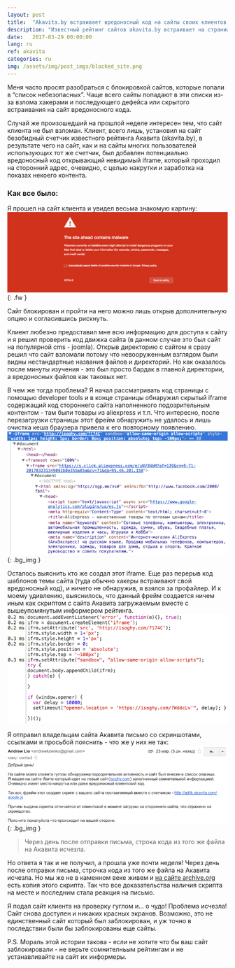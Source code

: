```yaml
---
layout: post
title:  "Akavita.by встраивает вредоносный код на сайты своих клиентов!"
description: "Известный рейтинг сайтов akavita.by встраивает на страницы своих клиентов вредоносный код из-за которого их сайты блокируют"
date:   2017-03-29 00:00:00
lang: ru
ref: akavita
categories: ru
img: /assets/img/post_imgs/blocked_site.png
---
```


Меня часто просят разобраться с блокировкой сайтов, которые попали в “список небезопасных”. Чаще всего сайты попадают в эти списки из-за взлома хакерами и последующего дефейса или скрытого встраивания на сайт вредоносного кода. 

Случай же произошедший на прошлой неделе интересен тем, что сайт клиента не был взломан. Клиент, всего лишь,  установил на сайт безобидный счетчик известного рейтинга Акавита (akavita.by), в результате чего на сайт, как и на сайты многих пользователей использующих тот же счетчик, был добавлен потенциально вредоносный код открывающий невидимый iframe, который проходил на сторонний адрес, очевидно, с целью накрутки и заработка на показах некоего контента.



### Как все было:

Я прошел на сайт клиента и увидел весьма знакомую картину:
![My helpful screenshot](/assets/img/post_imgs/blocked_site.png){: .fw }

Сайт блокирован и пройти на него можно лишь открыв дополнительную опцию и согласившись рискнуть. 

Клиент любезно предоставил мне всю информацию для доступа к сайту и я решил проверить код движка сайта (в данном случае это был сайт на популярной cms - joomla). Открыв директорию с сайтом я сразу решил что сайт взломали потому что невооруженным взглядом были видны нестандартные названия файлов и директорий. Но как оказалось после минуты изучения - это был просто бардак в главной директории, а вредоносных файлов как таковых нет. 

В чем же тогда проблема? Я начал рассматривать код страницы с помощью developer tools и в конце страницы обнаружил скрытый iframe содержащий код стороннего сайта наполненного подозрительным контентом - там были товары из aliexpress и т.п.
Что интересно, после перезагрузки страницы этот фрейм обнаружить не удалось и лишь очистка кеша браузера привела к его повторному появлению. 
![My helpful screenshot](/assets/img/post_imgs/akavita_iframe_on_page.png)
{: .bg_img }

Осталось выяснить кто же создал этот iframe.
Еще раз перерыв код шаблонов темы сайта (туда обычно хакеры встраивают свой вредоносный код), и ничего не обнаружив, я взялся за профайлер. И к моему удивлению, выяснилось, что данный фрейм создается ничем иным как скриптом с сайта Акавита загружаемым вместе с вышеупомянутым информером рейтинга.
![My helpful screenshot](/assets/img/post_imgs/akavita_script_on_page.png)

Я отправил владельцам сайта Акавита письмо со скриншотами, ссылками и просьбой пояснить - что же у них не так:
![My helpful screenshot](/assets/img/post_imgs/akavita_latter.png)
{: .bg_img }

> Через день после отправки письма, строка кода из того же файла на Акавита исчезла.

Но ответа я так и не получил, а прошла уже почти неделя! Через день после отправки письма, строчка кода из того же файла на Акавита исчезла. Но мы же не в каменном веке живем и [на сайте archive.org](http://web.archive.org/web/20170325140404/https://adlik.akavita.com/acode.js) есть копия этого скрипта. Так что все доказательства наличия скрипта на месте и последним стала реакция на письмо.

Я подал сайт клиента на проверку гуглом и... о чудо! Проблема исчезла! Сайт снова доступен и никаких красных экранов.
Возможно, это не единственный сайт который был заблокирован, и уж точно в последствии были бы заблокированы еще сайты.

P.S. Мораль этой истории такова - если не хотите что бы ваш сайт заблокировали - не верьте сомнителньым рейтингам и не устанавливайте на сайт их информеры.
<div>
</div>
<br>
